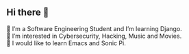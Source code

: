 ## Hi there 👋
🌱 I’m a Software Engineering Student and I’m learning Django.
<br>
🧋 I’m interested in Cybersecurity, Hacking, Music and Movies. 
<br>
🧃 I would like to learn Emacs and Sonic Pi.
